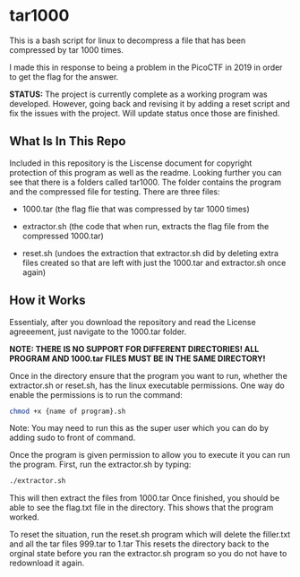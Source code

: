 # tar1000

This is a bash script for linux to decompress a file that has been compressed by tar 1000 times.

I made this in response to being a problem in the PicoCTF in 2019 in order to get the flag for the answer.

**STATUS:** The project is currently complete as a working program was developed. However, going back and revising it by adding a reset script and fix the issues with the project. Will update status once those are finished.

## What Is In This Repo

Included in this repository is the Liscense document for copyright protection of this program as well as the readme.
Looking further you can see that there is a folders called tar1000. The folder contains the program and the compressed file for testing. There are three files:

- 1000.tar (the flag flie that was compressed by tar 1000 times)

- extractor.sh (the code that when run, extracts the flag file from the compressed 1000.tar)

- reset.sh (undoes the extraction that extractor.sh did by deleting extra files created so that are left with just the 1000.tar and extractor.sh once again)

## How it Works

Essentialy, after you download the repository and read the License agreeement, just navigate to the 1000.tar folder.

**NOTE: THERE IS NO SUPPORT FOR DIFFERENT DIRECTORIES! ALL PROGRAM AND 1000.tar FILES MUST BE IN THE SAME DIRECTORY!**

Once in the directory ensure that the program you want to run, whether the extractor.sh or reset.sh, has the linux executable permissions. One way do enable the permissions is to run the command:

```bash
chmod +x {name of program}.sh
```

Note: You may need to run this as the super user which you can do by adding sudo to front of command.

Once the program is given permission to allow you to execute it you can run the program. First, run the extractor.sh by typing:

```bash
./extractor.sh
```

This will then extract the files from 1000.tar
Once finished, you should be able to see the flag.txt file in the directory. This shows that the program worked.

To reset the situation, run the reset.sh program which will delete the filler.txt and all the tar files 999.tar to 1.tar
This resets the directory back to the orginal state before you ran the extractor.sh program so you do not have to redownload it again.
